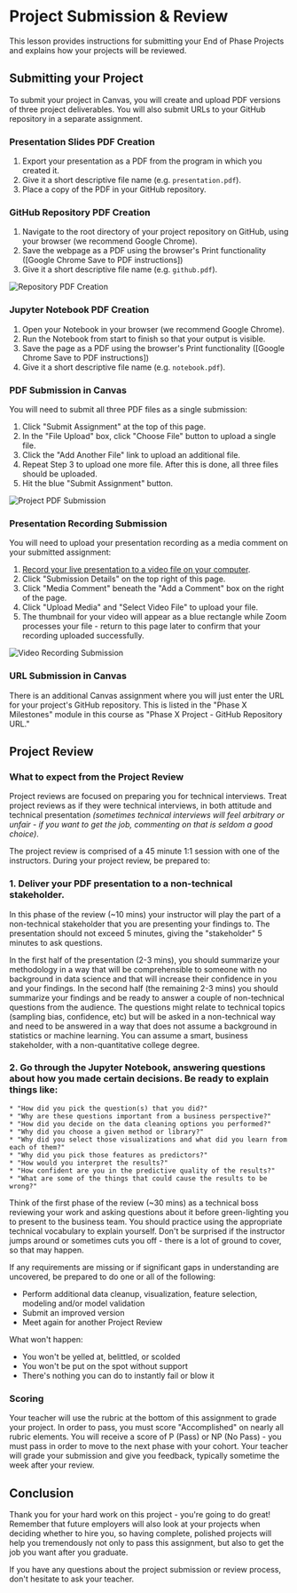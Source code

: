 # Project Submission & Review

This lesson provides instructions for submitting your End of Phase Projects and explains how your projects will be reviewed.

## Submitting your Project

To submit your project in Canvas, you will create and upload PDF versions of three project deliverables. You will also submit URLs to your GitHub repository in a separate assignment.

### Presentation Slides PDF Creation

1. Export your presentation as a PDF from the program in which you created it.
2. Give it a short descriptive file name (e.g. `presentation.pdf`).
3. Place a copy of the PDF in your GitHub repository.

### GitHub Repository PDF Creation

1. Navigate to the root directory of your project repository on GitHub, using your browser (we recommend Google Chrome).
2. Save the webpage as a PDF using the browser's Print functionality ([Google Chrome Save to PDF instructions])
3. Give it a short descriptive file name (e.g. `github.pdf`).

![Repository PDF Creation](https://raw.githubusercontent.com/learn-co-curriculum/dsc-project-submissions-online/master/repo_pdf.gif)

### Jupyter Notebook PDF Creation

1. Open your Notebook in your browser (we recommend Google Chrome).
2. Run the Notebook from start to finish so that your output is visible.
3. Save the page as a PDF using the browser's Print functionality ([Google Chrome Save to PDF instructions])
4. Give it a short descriptive file name (e.g. `notebook.pdf`).

### PDF Submission in Canvas

You will need to submit all three PDF files as a single submission:

1. Click "Submit Assignment" at the top of this page.
2. In the "File Upload" box, click "Choose File" button to upload a single file.
3. Click the "Add Another File" link to upload an additional file.
4. Repeat Step 3 to upload one more file. After this is done, all three files should be uploaded.
5. Hit the blue "Submit Assignment" button.

![Project PDF Submission](https://raw.githubusercontent.com/learn-co-curriculum/dsc-project-submissions-online/master/project_3pdf_submission.gif)

### Presentation Recording Submission

You will need to upload your presentation recording as a media comment on your submitted assignment:

1. [Record your live presentation to a video file on your computer][].
2. Click "Submission Details" on the top right of this page.
3. Click "Media Comment" beneath the "Add a Comment" box on the right of the page.
4. Click "Upload Media" and "Select Video File" to upload your file.
5. The thumbnail for your video will appear as a blue rectangle while Zoom processes your file - return to this page later to confirm that your recording uploaded successfully.

![Video Recording Submission](https://raw.githubusercontent.com/learn-co-curriculum/dsc-project-submissions-online/master/video_recording_submission.gif)

### URL Submission in Canvas

There is an additional Canvas assignment where you will just enter the URL for your project's GitHub repository. This is listed in the "Phase X Milestones" module in this course as "Phase X Project - GitHub Repository URL."

## Project Review

### What to expect from the Project Review

Project reviews are focused on preparing you for technical interviews. Treat project reviews as if they were technical interviews, in both attitude and technical presentation *(sometimes technical interviews will feel arbitrary or unfair - if you want to get the job, commenting on that is seldom a good choice)*.

The project review is comprised of a 45 minute 1:1 session with one of the instructors. During your project review, be prepared to:

### 1. Deliver your PDF presentation to a non-technical stakeholder.
In this phase of the review (~10 mins) your instructor will play the part of a non-technical stakeholder that you are presenting your findings to. The presentation  should not exceed 5 minutes, giving the "stakeholder" 5 minutes to ask questions.

In the first half of the presentation (2-3 mins), you should summarize your methodology in a way that will be comprehensible to someone with no background in data science and that will increase their confidence in you and your findings. In the second half (the remaining 2-3 mins) you should summarize your findings and be ready to answer a couple of non-technical questions from the audience. The questions might relate to technical topics (sampling bias, confidence, etc) but will be asked in a non-technical way and need to be answered in a way that does not assume a background in statistics or machine learning. You can assume a smart, business stakeholder, with a non-quantitative college degree.

### 2. Go through the Jupyter Notebook, answering questions about how you made certain decisions. Be ready to explain things like:
    * "How did you pick the question(s) that you did?"
    * "Why are these questions important from a business perspective?"
    * "How did you decide on the data cleaning options you performed?"
    * "Why did you choose a given method or library?"
    * "Why did you select those visualizations and what did you learn from each of them?"
    * "Why did you pick those features as predictors?"
    * "How would you interpret the results?"
    * "How confident are you in the predictive quality of the results?"
    * "What are some of the things that could cause the results to be wrong?"

Think of the first phase of the review (~30 mins) as a technical boss reviewing your work and asking questions about it before green-lighting you to present to the business team. You should practice using the appropriate technical vocabulary to explain yourself. Don't be surprised if the instructor jumps around or sometimes cuts you off - there is a lot of ground to cover, so that may happen.

If any requirements are missing or if significant gaps in understanding are uncovered, be prepared to do one or all of the following:
* Perform additional data cleanup, visualization, feature selection, modeling and/or model validation
* Submit an improved version
* Meet again for another Project Review

What won't happen:
* You won't be yelled at, belittled, or scolded
* You won't be put on the spot without support
* There's nothing you can do to instantly fail or blow it

### Scoring

Your teacher will use the rubric at the bottom of this assignment to grade your project. In order to pass, you must score "Accomplished" on nearly all rubric elements. You will receive a score of P (Pass) or NP (No Pass) - you must pass in order to move to the next phase with your cohort. Your teacher will grade your submission and give you feedback, typically sometime the week after your review.

## Conclusion

Thank you for your hard work on this project - you're going to do great! Remember that future employers will also look at your projects when deciding whether to hire you, so having complete, polished projects will help you tremendously not only to pass this assignment, but also to get the job you want after you graduate.

If you have any questions about the project submission or review process, don't hesitate to ask your teacher.

[Record your live presentation to a video file on your computer]: https://github.com/learn-co-curriculum/dsc-phase-1-project-online/blob/master/README.md#non-technical-presentation-slides-and-recording
[instructions here]: https://support.zoom.us/hc/en-us/articles/201362473-Local-recording
